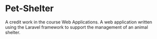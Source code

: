 # Pet-Shelter

A credit work in the course Web Applications.
A web application written using the Laravel framework to support the management of an animal shelter.
